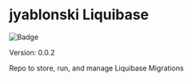 # jyablonski Liquibase
![Badge](https://github.com/jyablonski/jyablonski_liquibase/actions/workflows/deploy.yml/badge.svg)
 
Version: 0.0.2

Repo to store, run, and manage Liquibase Migrations